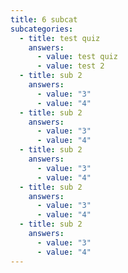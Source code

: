 ```yaml
---
title: 6 subcat
subcategories:
  - title: test quiz
    answers:
      - value: test quiz
      - value: test 2
  - title: sub 2
    answers:
      - value: "3"
      - value: "4"
  - title: sub 2
    answers:
      - value: "3"
      - value: "4"
  - title: sub 2
    answers:
      - value: "3"
      - value: "4"
  - title: sub 2
    answers:
      - value: "3"
      - value: "4"
  - title: sub 2
    answers:
      - value: "3"
      - value: "4"
---
```

